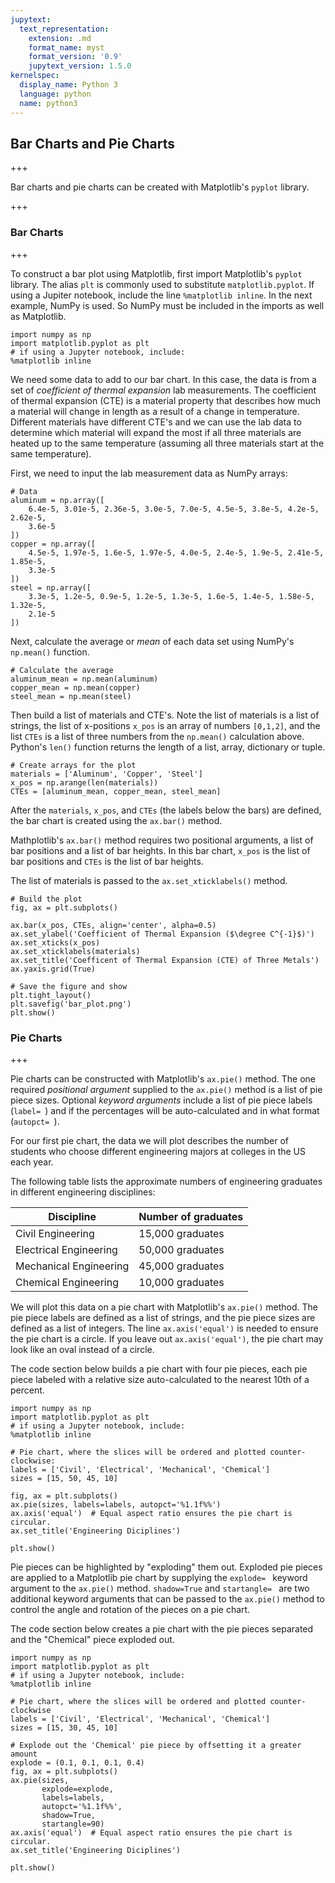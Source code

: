 ```yaml
---
jupytext:
  text_representation:
    extension: .md
    format_name: myst
    format_version: '0.9'
    jupytext_version: 1.5.0
kernelspec:
  display_name: Python 3
  language: python
  name: python3
---
```


## Bar Charts and Pie Charts

+++

Bar charts and pie charts can be created with Matplotlib's ```pyplot``` library.

+++

### Bar Charts

+++

To construct a bar plot using Matplotlib, first import Matplotlib's ```pyplot``` library. The alias ```plt``` is commonly used to substitute ```matplotlib.pyplot```.  If using a Jupiter notebook, include the line ```%matplotlib inline```. In the next example, NumPy is used. So NumPy must be included in the imports as well as Matplotlib. 

```{code-cell} ipython3
import numpy as np
import matplotlib.pyplot as plt
# if using a Jupyter notebook, include:
%matplotlib inline
```

We need some data to add to our bar chart. In this case, the data is from a set of _coefficient of thermal expansion_ lab measurements. The coefficient of thermal expansion (CTE) is a material property that describes how much a material will change in length as a result of a change in temperature. Different materials have different CTE's and we can use the lab data to determine which material will expand the most if all three materials are heated up to the same temperature (assuming all three materials start at the same temperature).

First, we need to input the lab measurement data as NumPy arrays:

```{code-cell} ipython3
# Data
aluminum = np.array([
    6.4e-5, 3.01e-5, 2.36e-5, 3.0e-5, 7.0e-5, 4.5e-5, 3.8e-5, 4.2e-5, 2.62e-5,
    3.6e-5
])
copper = np.array([
    4.5e-5, 1.97e-5, 1.6e-5, 1.97e-5, 4.0e-5, 2.4e-5, 1.9e-5, 2.41e-5, 1.85e-5,
    3.3e-5
])
steel = np.array([
    3.3e-5, 1.2e-5, 0.9e-5, 1.2e-5, 1.3e-5, 1.6e-5, 1.4e-5, 1.58e-5, 1.32e-5,
    2.1e-5
])
```

Next, calculate the average or _mean_ of each data set using NumPy's ```np.mean()``` function.

```{code-cell} ipython3
# Calculate the average
aluminum_mean = np.mean(aluminum)
copper_mean = np.mean(copper)
steel_mean = np.mean(steel)
```

Then build a list of materials and CTE's. Note the list of materials is a list of strings, the list of x-positions ```x_pos``` is an array of numbers ```[0,1,2]```, and the list ```CTEs``` is a list of three numbers from the ```np.mean()``` calculation above. Python's ```len()``` function returns the length of a list, array, dictionary or tuple. 

```{code-cell} ipython3
# Create arrays for the plot
materials = ['Aluminum', 'Copper', 'Steel']
x_pos = np.arange(len(materials))
CTEs = [aluminum_mean, copper_mean, steel_mean]
```

After the ```materials```, ```x_pos```, and ```CTEs``` (the labels below the bars) are defined, the bar chart is created using the ```ax.bar()``` method.

Mathplotlib's ```ax.bar()``` method requires two positional arguments, a list of bar positions and a list of bar heights. In this bar chart, ```x_pos``` is the list of bar positions and ```CTEs``` is the list of bar heights.

The list of materials is passed to the ```ax.set_xticklabels()``` method.

```{code-cell} ipython3
# Build the plot
fig, ax = plt.subplots()

ax.bar(x_pos, CTEs, align='center', alpha=0.5)
ax.set_ylabel('Coefficient of Thermal Expansion ($\degree C^{-1}$)')
ax.set_xticks(x_pos)
ax.set_xticklabels(materials)
ax.set_title('Coefficent of Thermal Expansion (CTE) of Three Metals')
ax.yaxis.grid(True)

# Save the figure and show
plt.tight_layout()
plt.savefig('bar_plot.png')
plt.show()
```

### Pie Charts

+++

Pie charts can be constructed with Matplotlib's ```ax.pie()``` method. The one required _positional argument_ supplied to the ```ax.pie()``` method is a list of pie piece sizes. Optional _keyword arguments_ include a list of pie piece labels (```label= ```) and if the percentages will be auto-calculated and in what format (```autopct= ```).

For our first pie chart, the data we will plot describes the number of students who choose different engineering majors at colleges in the US each year.

The following table lists the approximate numbers of engineering graduates in different engineering disciplines:

| Discipline | Number of graduates |
| --- | --- |
|  Civil Engineering |  15,000  graduates |
| Electrical Engineering |  50,000  graduates |
| Mechanical Engineering | 45,000  graduates |
| Chemical Engineering |  10,000  graduates |

We will plot this data on a pie chart with Matplotlib's ```ax.pie()``` method. The pie piece labels are defined as a list of strings, and the pie piece sizes are defined as a list of integers. The line ```ax.axis('equal')``` is needed to ensure the pie chart is a circle. If you leave out ```ax.axis('equal')```, the pie chart may look like an oval instead of a circle. 

The code section below builds a pie chart with four pie pieces, each pie piece labeled with a relative size auto-calculated to the nearest 10th of a percent.

```{code-cell} ipython3
import numpy as np
import matplotlib.pyplot as plt
# if using a Jupyter notebook, include:
%matplotlib inline

# Pie chart, where the slices will be ordered and plotted counter-clockwise:
labels = ['Civil', 'Electrical', 'Mechanical', 'Chemical']
sizes = [15, 50, 45, 10]

fig, ax = plt.subplots()
ax.pie(sizes, labels=labels, autopct='%1.1f%%')
ax.axis('equal')  # Equal aspect ratio ensures the pie chart is circular.
ax.set_title('Engineering Diciplines')

plt.show()
```

Pie pieces can be highlighted by "exploding" them out. Exploded pie pieces are applied to a Matplotlib pie chart by supplying the ```explode= ``` keyword argument to the ```ax.pie()``` method. ```shadow=True``` and ```startangle= ``` are two additional keyword arguments that can be passed to the ```ax.pie()``` method to control the angle and rotation of the pieces on a pie chart.

The code section below creates a pie chart with the pie pieces separated and the "Chemical" piece exploded out.

```{code-cell} ipython3
import numpy as np
import matplotlib.pyplot as plt
# if using a Jupyter notebook, include:
%matplotlib inline

# Pie chart, where the slices will be ordered and plotted counter-clockwise
labels = ['Civil', 'Electrical', 'Mechanical', 'Chemical']
sizes = [15, 30, 45, 10]

# Explode out the 'Chemical' pie piece by offsetting it a greater amount
explode = (0.1, 0.1, 0.1, 0.4)  
fig, ax = plt.subplots()
ax.pie(sizes,
       explode=explode,
       labels=labels,
       autopct='%1.1f%%',
       shadow=True,
       startangle=90)
ax.axis('equal')  # Equal aspect ratio ensures the pie chart is circular.
ax.set_title('Engineering Diciplines')

plt.show()
```

```{code-cell} ipython3

```
